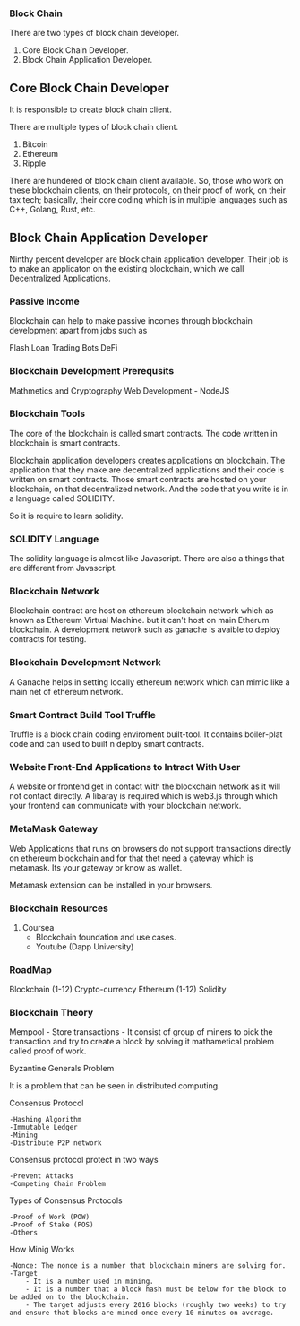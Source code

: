 ### Block Chain

There are two types of block chain developer.

1. Core Block Chain Developer.
2. Block Chain Application Developer.

## Core Block Chain Developer

It is responsible to create block chain client.

There are multiple types of block chain client.

1. Bitcoin
2. Ethereum
3. Ripple

There are hundered of block chain client available. So, those who work on these blockchain clients, on their protocols, on their proof of work, on their tax tech; basically, their core coding which is in multiple languages such as C++, Golang, Rust, etc.

## Block Chain Application Developer

Ninthy percent developer are block chain application developer. Their job is to make an applicaton on the existing blockchain, which we call Decentralized Applications.

### Passive Income

Blockchain can help to make passive incomes through blockchain development apart from jobs such as

Flash Loan
Trading Bots
DeFi


### Blockchain Development Prerequsits

Mathmetics and Cryptography
Web Development
    - NodeJS

### Blockchain Tools

The core of the blockchain is called smart contracts. The code written in blockchain is smart contracts. 

Blockchain application developers creates applications on blockchain. The application that they make are decentralized applications and their code is written on smart contracts. Those smart contracts are hosted on your blockchain, on that decentralized network. And the code that you write is in a language called SOLIDITY.

So it is require to learn solidity.

### SOLIDITY Language

The solidity language is almost like Javascript. There are also a things that are different from Javascript. 

### Blockchain Network

Blockchain contract are host on ethereum blockchain network which as known as Ethereum Virtual Machine. but it can't host on main Etherum blockchain. A development network such as ganache is avaible to deploy contracts for testing.

### Blockchain Development Network

A Ganache helps in setting locally ethereum network which can mimic like a main net of ethereum network. 

### Smart Contract Build Tool Truffle

Truffle is a block chain coding enviroment built-tool. It contains boiler-plat code and can used to built n deploy smart contracts.

### Website Front-End Applications to Intract With User

A website or frontend get in contact with the blockchain network as it will not contact directly. A libaray is required which is web3.js through which your frontend can communicate with your blockchain network.


### MetaMask Gateway

Web Applications that runs on browsers do not support transactions directly on ethereum blockchain and for that thet need a gateway which is metamask. Its your gateway or know as wallet.

Metamask extension can be installed in your browsers.


### Blockchain Resources

1. Coursea
    - Blockchain foundation and use cases.
    - Youtube (Dapp University)


### RoadMap

Blockchain (1-12)
Crypto-currency
Ethereum (1-12)
Solidity

### Blockchain Theory

Mempool
    -   Store transactions
    -   It consist of group of miners to pick the transaction and try to create a block by solving it mathametical problem called proof of work.

Byzantine Generals Problem

It is a problem that can be seen in distributed computing.

Consensus Protocol

    -Hashing Algorithm
    -Immutable Ledger
    -Mining
    -Distribute P2P network

Consensus protocol protect in two ways

    -Prevent Attacks
    -Competing Chain Problem

Types of Consensus Protocols

    -Proof of Work (POW)
    -Proof of Stake (POS)
    -Others

How Minig Works

    -Nonce: The nonce is a number that blockchain miners are solving for.
    -Target
        - It is a number used in mining.
        - It is a number that a block hash must be below for the block to be added on to the blockchain.
        - The target adjusts every 2016 blocks (roughly two weeks) to try and ensure that blocks are mined once every 10 minutes on average.

    


















